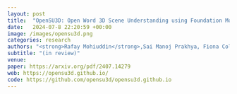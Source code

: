 ```yaml
---
layout: post
title:  "OpenSU3D: Open Word 3D Scene Understanding using Foundation Models"
date:   2024-07-8 22:20:59 +00:00
image: /images/opensu3d.png
categories: research
authors: "<strong>Rafay Mohiuddin</strong>,Sai Manoj Prakhya, Fiona Collins, Ziyuan Liu, Andre Borrmann"
subtitle: "(in review)"
venue: 
paper: https://arxiv.org/pdf/2407.14279
web: https://opensu3d.github.io/
code: https://github.com/opensu3d/opensu3d.github.io
---
```


